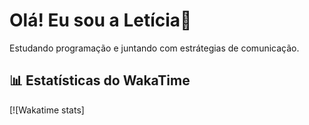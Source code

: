 # Olá! Eu sou a Letícia👋

Estudando programação e juntando com estrátegias de comunicação.

## 📊 Estatísticas do WakaTime

<!--START_SECTION:waka-->
<!--END_SECTION:waka-->

[![Wakatime stats]
